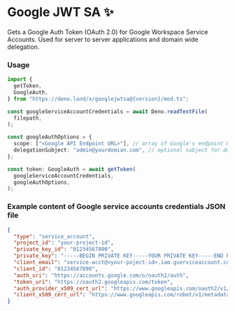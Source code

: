 # Google JWT SA ✨

Gets a Google Auth Token (OAuth 2.0) for Google Workspace Service Accounts. Used
for server to server applications and domain wide delegation.

### Usage

```ts
import {
  getToken,
  GoogleAuth,
} from "https://deno.land/x/googlejwtsa@{version}/mod.ts";

const googleServiceAccountCredentials = await Deno.readTextFile(
  filepath,
);

const googleAuthOptions = {
  scope: ["<Google API Endpoint URL>"], // array of Google's endpoint URLs
  delegationSubject: "admin@yourdomian.com", // optional subject for domain delegation
};

const token: GoogleAuth = await getToken(
  googleServiceAccountCredentials,
  googleAuthOptions,
);
```

### Example content of Google service accounts credentials JSON file

```json
{
  "type": "service_account",
  "project_id": "your-project-id",
  "private_key_id": "01234567890",
  "private_key": "-----BEGIN PRIVATE KEY-----YOUR PRIVATE KEY-----END PRIVATE KEY-----",
  "client_email": "service-acct@<your-poject-id>.iam.gserviceaccount.com",
  "client_id": "01234567890",
  "auth_uri": "https://accounts.google.com/o/oauth2/auth",
  "token_uri": "https://oauth2.googleapis.com/token",
  "auth_provider_x509_cert_url": "https://www.googleapis.com/oauth2/v1/certs",
  "client_x509_cert_url": "https://www.googleapis.com/robot/v1/metadata/x509/service-acct%40your-service-account-name.iam.gserviceaccount.com"
}
```
